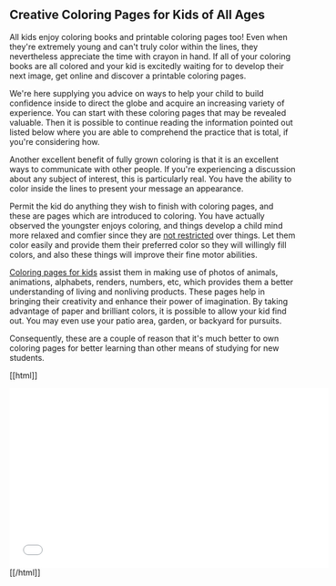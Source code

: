 ## Creative Coloring Pages for Kids of All Ages


All kids enjoy coloring books and printable coloring pages too! Even when they're extremely young and can't truly color within the lines, they nevertheless appreciate the time with crayon in hand. If all of your coloring books are all colored and your kid is excitedly waiting for to develop their next image, get online and discover a printable coloring pages.

We're here supplying you advice on ways to help your child to build confidence inside to direct the globe and acquire an increasing variety of experience. You can start with these coloring pages that may be revealed valuable. Then it is possible to continue reading the information pointed out listed below where you are able to comprehend the practice that is total, if you're considering how.

Another excellent benefit of fully grown coloring is that it is an excellent ways to communicate with other people. If you're experiencing a discussion about any subject of interest, this is particularly real. You have the ability to color inside the lines to present your message an appearance.

Permit the kid do anything they wish to finish with coloring pages, and these are pages which are introduced to coloring. You have actually observed the youngster enjoys coloring, and things develop a child mind more relaxed and comfier since they are [not restricted](https://www.poughkeepsiejournal.com/story/news/local/2020/05/14/hopewell-junction-womans-coloring-book-kids-hospitals/5182164002/) over things. Let them color easily and provide them their preferred color so they will willingly fill colors, and also these things will improve their fine motor abilities.

[Coloring pages for kids](https://www.coloringpages4kidS.com/coloring-pages/) assist them in making use of photos of animals, animations, alphabets, renders, numbers, etc, which provides them a better understanding of living and nonliving products. These pages help in bringing their creativity and enhance their power of imagination. By taking advantage of paper and brilliant colors, it is possible to allow your kid find out. You may even use your patio area, garden, or backyard for pursuits.

Consequently, these are a couple of reason that it's much better to own coloring pages for better learning than other means of studying for new students.

[[html]]
<iframe width="560" height="315" src="<https://www.youtube.com/embed/V4PNkghGIcU>  " frameborder="0" allow="accelerometer; autoplay; encrypted-media; gyroscope; picture-in-picture" allowfullscreen></iframe>
[[/html]]